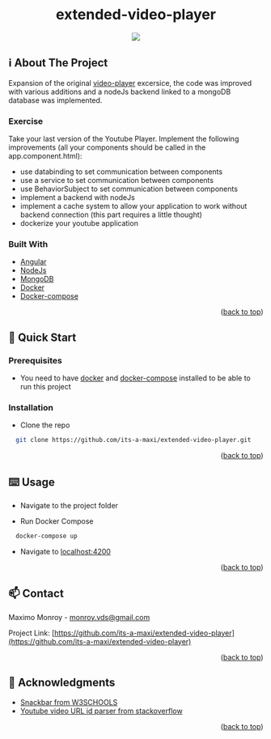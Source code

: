 <div id="top"></div>
<!--
*** Amazing README template from othneildrew
*** https://github.com/othneildrew/Best-README-Template
-->


<!-- PROJECT LOGO -->
<br />
<div align="center">
  <h1>extended-video-player</h1>
  <img src="product.gif" />
</div>

<!-- ABOUT THE PROJECT -->
## ℹ️ About The Project

Expansion of the original [video-player](https://github.com/its-a-maxi/video-player) excersice, the code was improved with various additions and a nodeJs backend linked to a mongoDB database was implemented.

### Exercise
Take your last version of the Youtube Player. Implement the following improvements (all your
components should be called in the app.component.html):
* use databinding to set communication between components
* use a service to set communication between components
* use BehaviorSubject to set communication between components
* implement a backend with nodeJs
* implement a cache system to allow your application to work without backend connection (this
part requires a little thought)
* dockerize your youtube application

### Built With

* [Angular](https://angular.io/)
* [NodeJs](https://nodejs.org/en/about/)
* [MongoDB](https://www.mongodb.com/atlas/database)
* [Docker](https://www.docker.com/)
* [Docker-compose](https://docs.docker.com/compose/)
<p align="right">(<a href="#top">back to top</a>)</p>


<!-- GETTING STARTED -->
## 🏃 Quick Start

### Prerequisites

* You need to have [docker](https://www.docker.com/) and [docker-compose](https://docs.docker.com/compose/) installed to be able to run this project

### Installation

* Clone the repo
```sh
  git clone https://github.com/its-a-maxi/extended-video-player.git
```
  
<p align="right">(<a href="#top">back to top</a>)</p>


<!-- USAGE EXAMPLES -->
## ⌨️ Usage

* Navigate to the project folder

* Run Docker Compose
```sh
  docker-compose up
```

* Navigate to [localhost:4200](http://localhost:4200/)

<p align="right">(<a href="#top">back to top</a>)</p>


<!-- CONTACT -->
## 📫 Contact

Maximo Monroy - monroy.vds@gmail.com

Project Link: [https://github.com/its-a-maxi/extended-video-player](https://github.com/its-a-maxi/extended-video-player)

<p align="right">(<a href="#top">back to top</a>)</p>



<!-- ACKNOWLEDGMENTS -->
## 🥇 Acknowledgments

* [Snackbar from W3SCHOOLS](https://www.w3schools.com/howto/howto_js_snackbar.asp)
* [Youtube video URL id parser from stackoverflow](https://stackoverflow.com/questions/21607808/convert-a-youtube-video-url-to-embed-code/21607897)

<p align="right">(<a href="#top">back to top</a>)</p>
